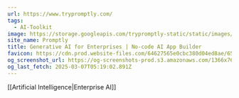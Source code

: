 ```yaml
---
url: https://www.trypromptly.com/
tags:
  - AI-Toolkit
image: https://storage.googleapis.com/trypromptly-static/static/images/logo.png
site_name: Promptly
title: Generative AI for Enterprises | No-code AI App Builder
favicon: https://cdn.prod.website-files.com/64627565e0cbc380d04ed8ae/65413e72f8ba5f7593e33d4b_icon.png
og_screenshot_url: https://og-screenshots-prod.s3.amazonaws.com/1366x768/80/false/4ba56372be3981392093ef700088e788fe7c630185dd3ea6f6b87ce967035f13.jpeg
og_last_fetch: 2025-03-07T05:19:02.891Z
---
```

[[Artificial Intelligence|Enterprise AI]]
